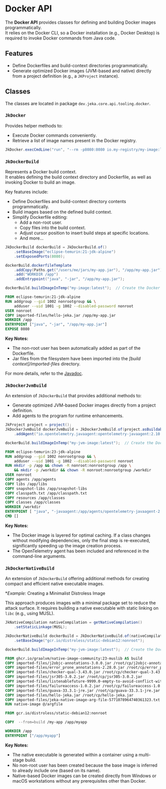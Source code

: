 # Docker API

The **Docker API** provides classes for defining and building Docker images programmatically.  
It relies on the Docker CLI, so a Docker installation (e.g., Docker Desktop) is required to invoke Docker commands from Java code.

## Features

- Define Dockerfiles and build-context directories programmatically.
- Generate optimized Docker images (JVM-based and native) directly from a project definition (e.g., a `JKProject` instance).

## Classes

The classes are located in package `dev.jeka.core.api.tooling.docker`.

### `JkDocker`

Provides helper methods to:

- Execute Docker commands conveniently.
- Retrieve a list of image names present in the Docker registry.

```java
JkDocker.execCmdLine("run", "--rm -p8080:8080 io.my-registry/my-image:latest");
```

### `JkDockerBuild`

Represents a Docker build context.  
It enables defining the build context directory and Dockerfile, as well as invoking Docker to build an image.

Key features include:

- Define Dockerfiles and build-context directory contents programmatically.
- Build images based on the defined build context.
- Simplify Dockerfile editing:
  - Add a non-root user.
  - Copy files into the build context.
  - Adjust cursor position to insert build steps at specific locations.
  - And more...


```java title="Example"
JkDockerBuild dockerBuild = JkDockerBuild.of()
    .setBaseImage("eclipse-temurin:21-jdk-alpine")
    .setExposedPorts(8080);

dockerBuild.dockerfileTemplate
    .addCopy(Paths.get("/users/me/jars/my-app.jar"), "/app/my-app.jar")
    .add("WORKDIR /app")
    .addEntrypoint("java", "-jar", "/app/my-app.jar");

dockerBuild.buildImageInTemp("my-image:latest");  // Create the Docker image in a random temp dir
```

```dockerfile title="Generated Dockerfile"
FROM eclipse-temurin:21-jdk-alpine
RUN addgroup --gid 1002 nonrootgroup && \
    adduser --uid 1001 -g 1002 --disabled-password nonroot
USER nonroot
COPY imported-files/hello-jeka.jar /app/my-app.jar
WORKDIR /app
ENTRYPOINT ["java", "-jar", "/app/my-app.jar"]
EXPOSE 8080
```

**Key Notes:**

- The non-root user has been automatically added as part of the Dockerfile.
- Jar files from the filesystem have been imported into the *[build context]/imported-files* directory.

For more details, refer to the [Javadoc](https://github.com/jeka-dev/jeka/blob/master/core/src/main/java/dev/jeka/core/api/tooling/docker/JkDockerBuild.java).

### `JkDockerJvmBuild`

An extension of `JkDockerBuild` that provides additional methods to:

- Generate optimized JVM-based Docker images directly from a project definition.
- Add agents to the program for runtime enhancements.


```java title="Example"
JkProject project = project();
JkDockerJvmBuild dockerJvmBuild = JkDockerJvmBuild.of(project.asBuildable())
    .addAgent("io.opentelemetry.javaagent:opentelemetry-javaagent:2.10.0", "myAgentOption");

dockerBuild.buildImageInTemp("my-jvm-image:latest");  // Create the Docker image in a random temp dir
```

```dockerfile title="Generated Dockerfile"
FROM eclipse-temurin:23-jdk-alpine
RUN addgroup --gid 1002 nonrootgroup && \
    adduser --uid 1001 -g 1002 --disabled-password nonroot
RUN mkdir -p /app && chown -R nonroot:nonrootgroup /app \
    && mkdir -p /workdir && chown -R nonroot:nonrootgroup /workdir
USER nonroot
COPY agents /app/agents
COPY libs /app/libs
COPY snapshot-libs /app/snapshot-libs
COPY classpath.txt /app/classpath.txt
COPY resources /app/classes
COPY classes /app/classes
WORKDIR /workdir
ENTRYPOINT [ "java", "-javaagent:/app/agents/opentelemetry-javaagent-2.10.0.jar=myAgentOption", "-cp", "@/app/classpath.txt", "dev.jeka.core.tool.Main" ]
CMD []
```
 **Key Notes:**

- The Docker image is layered for optimal caching. If a class changes without modifying dependencies, only the final step is re-executed, significantly speeding up the image creation process.
- The OpenTelemetry agent has been included and referenced in the command-line arguments.


### `JkDockerNativeBuild`

An extension of `JkDockerBuild` offering additional methods for creating compact and efficient native executable images.

**Example:* Creating a Minimalist Distroless Image

This approach produces images with a minimal package set to reduce the attack surface.
It requires building a native executable with static linking on `libc` (e.g., using MUSL).

```java title="Example"
JkNativeCompilation nativeCompilation = getNativeCompilation()
    .setStaticLinkage(MUSL);

JkDockerNativeBuild dockerBuild = JkDockerNativeBuild.of(nativeCompilation)
    .setBaseImage("gcr.io/distroless/static-debian12:nonroot");

dockerBuild.buildImageInTemp("my-jvm-image:latest");  // Create the Docker image in a random temp dir
```

```dockerfile title="Generated Dockerfile"
FROM ghcr.io/graalvm/native-image-community:23-muslib AS build
COPY imported-files/j2objc-annotations-3.0.0.jar /root/cp/j2objc-annotations-3.0.0.jar
COPY imported-files/error_prone_annotations-2.28.0.jar /root/cp/error_prone_annotations-2.28.0.jar
COPY imported-files/checker-qual-3.43.0.jar /root/cp/checker-qual-3.43.0.jar
COPY imported-files/jsr305-3.0.2.jar /root/cp/jsr305-3.0.2.jar
COPY imported-files/listenablefuture-9999.0-empty-to-avoid-conflict-with-guava.jar /root/cp/listenablefuture-9999.0-empty-to-avoid-conflict-with-guava.jar
COPY imported-files/failureaccess-1.0.2.jar /root/cp/failureaccess-1.0.2.jar
COPY imported-files/guava-33.3.1-jre.jar /root/cp/guava-33.3.1-jre.jar
COPY imported-files/hello-jeka.jar /root/cp/hello-jeka.jar
COPY imported-files/jeka-native-image-arg-file-5771078964740361323.txt /argfile
RUN native-image @/argfile

FROM gcr.io/distroless/static-debian12:nonroot

COPY  --from=build /my-app /app/myapp

WORKDIR /app
ENTRYPOINT ["/app/myapp"]
```

**Key Notes:**

- The native executable is generated within a container using a multi-stage build.
- No non-root user has been created because the base image is inferred to already include one (based on its name).
- Native-based Docker images can be created directly from Windows or macOS workstations without any prerequisites other than Docker.
